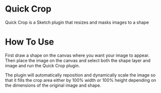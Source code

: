 # Quick Crop
Quick Crop is a Sketch plugin that resizes and masks images to a shape

# How To Use
First draw a shape on the canvas where you want your image to appear. Then place the image on the canvas and select both the shape layer and image and run the Quick Crop plugin.

The plugin will automatically reposition and dynamically scale the image so that it fills the crop area either by 100% width or 100% height depending on the dimensions of the original image and shape.
